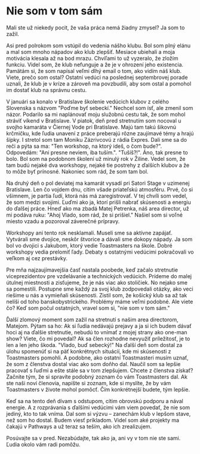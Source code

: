 # Nie som v tom sám
Mali ste už niekedy pocit, že vaša práca nemá žiadny zmysel? Ja som to zažil.

Asi pred polrokom som vstúpil do vedenia nášho klubu. Bol som plný elánu a mal som mnoho nápadov ako klub zlepšiť. Mesiace ubiehali a moja motivácia klesala až na bod mrazu. Chvíľami to už vyzeralo, že zložím funkciu. Videl som, že klub nefunguje a že je v ohrození jeho existencia. Pamätám si, že som napísal veľmi dlhý email o tom, ako vidím náš klub. Viete, prečo som ostal? Ostatní vedúci na poslednej septembrovej porade uznali, že klub je v kríze a zároveň ma povzbudili, aby som ostal a pomohol im dostať klub na správnu cestu.

V januári sa konalo v Bratislave školenie vedúcich klubov z celého Slovenska s názvom "Poďme byť sebeckí." Nechcel som ísť, ale zmenil som názor. Podarilo sa mi naplánovať moju služobnú cestu tak, že som mohol stráviť víkend v Bratislave. V piatok, deň pred stretnutím som nocoval u svojho kamaráta v Čiernej Vode pri Bratislave. Majú tam takú šikovnú krčmičku, kde ľudia unavení z práce preberajú rôzne zaujímavé témy a hrajú šípky. I stretol som tam Moniku Zázrivcovú z rádia Expres. Dali sme sa do reči a pýta sa ma: "Ten workshop, na ktorý ideš, o čom bude?". Odpovedám: "Ani presne neviem, iba tuším.". "Tušíš?!". Áno, tak presne to bolo. Bol som na podobnom školení už minulý rok v Žiline. Vedel som, že tam budú nejaké dva workshopy, nejaké tie postrehy z ďalších klubov a že to môže byť prínosné. Nakoniec som rád, že som tam bol.

Na druhý deň o pol deviatej ma kamarát vysadí pri Satori Stage v uzimenej Bratislave. Len čo vojdem dnu, citím všade priateľskú atmosféru. Prvé, čo si všimnem, je partia ľudí, ktorá nás má zaregistrovať. V tej chvíli som vedel, že som medzi svojimi. Ľuďmi ako ja, ktorí prišli nabrať skúsenosti a energiu do ďalšej práce. Hneď ako ma zbadá Matej Petrenka, náš area director, už mi podáva ruku: "Ahoj Vlado, som rád, že si prišiel." Našiel som si voľné miesto vzadu a pozoroval záverečné prípravy.

Workshopy ani tento rok nesklamali. Museli sme sa aktívne zapájať. Vytvárali sme dvojice, neskôr štvorice a dávali sme dokopy nápady. Ja som bol vo dvojici s Jakubom, ktorý vedie Toastmasters na škole. Dobré workshopy vedia prelomiť ľady. Debaty s ostatnými vedúcimi pokračovali vo veľkom aj cez prestávky.

Pre mňa najzaujímavejšia časť nastala poobede, keď začalo stretnutie viceprezidentov pre vzdelávanie a technických vedúcich. Prídeme do malej útulnej miestnosti a zisťujeme, že je nás viac ako stoličiek. No nejako sme sa pomestili. Postupne sme každý za svoj klub zodpovedali otázky, ako veci riešime u nás a vymieňali skúsenosti. Zistil som, že košický klub sa až tak nelíši od toho banskobystrického. Problémy máme veľmi podobné. Ale viete čo? Keď som počul ostatných, vravel som si, "nie som v tom sám."

Ďalší zlomový moment som zažil na stretnutí s našim area directorom, Matejom. Pýtam sa ho: Ak si ľudia nedávajú prejavy a ja si ich budem dávať hoci aj na ďalšie stretnutie, nebudú to vnímať z mojej strany ako one-man show? Viete, čo mi povedal? Ak sa člen rozhodne nevyužiť príležitosť, je to len a len jeho škoda. "Vlado, buď sebecký!" Na ďalší deň som dostal za úlohu spomenúť si na päť konkrétnych situácií, kde mi skúsenosti z Toastmasters pomohli. A podobne, ako ostatní Toastmasteri musím uznať, že som z členstva dostal viac ako som doňho dal. Naučil som sa lepšie pracovať s ľuďmi a ešte stále sa v tom zlepšujem. Chcete z členstva získať? Začnite tým, že si spravíte podobný zoznam čo vám Toastmasters dal. Ak ste naši noví členovia, napíšte si zoznam, kde si myslíte, že by vám Toastmasters v živote mohol pomôcť. Čím konkrétnejší budete, tým lepšie. 

Keď sa na tento deň dívam s odstupom, cítim obrovskú podporu a nával energie. A z rozprávania s ďalšími vedúcimi vám viem povedať, že nie som jediný, kto to tak vníma. Dal som si výzvu – zanechám klub v lepšom stave, než som ho dostal. Budem viesť príkladom. Videl som aké projekty ma čakajú v Pathways a už teraz sa teším, ako ich zrealizujem.

Posúvajte sa v pred. Nezabúdajte, tak ako ja, ani vy v tom nie ste sami. Ľudia okolo vám radi pomôžu.